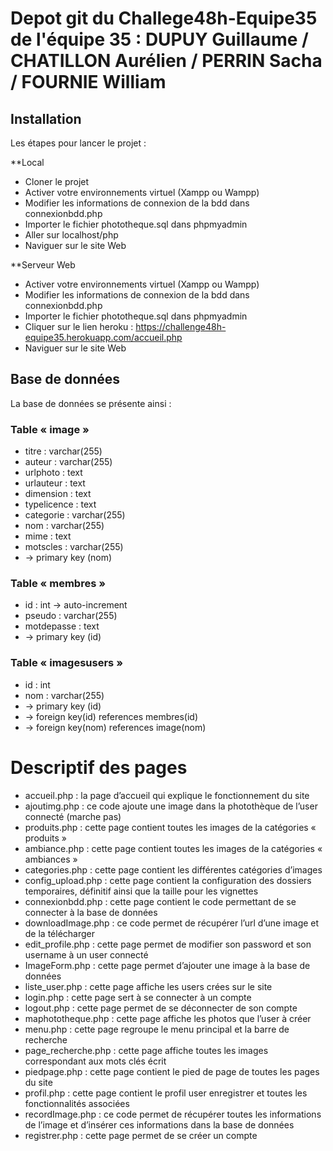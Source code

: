 # Depot git du Challege48h-Equipe35 de l'équipe 35 : DUPUY Guillaume / CHATILLON Aurélien / PERRIN Sacha / FOURNIE William

## Installation

Les étapes pour lancer le projet :
  
  **Local
  
  - Cloner le projet
  - Activer votre environnements virtuel (Xampp ou Wampp) 
  - Modifier les informations de connexion de la bdd dans connexionbdd.php
  - Importer le fichier phototheque.sql dans phpmyadmin
  - Aller sur localhost/php
  - Naviguer sur le site Web
  
  **Serveur Web
  
  - Activer votre environnements virtuel (Xampp ou Wampp) 
  - Modifier les informations de connexion de la bdd dans connexionbdd.php
  - Importer le fichier phototheque.sql dans phpmyadmin
  - Cliquer sur le lien heroku : https://challenge48h-equipe35.herokuapp.com/accueil.php
  - Naviguer sur le site Web
 
## Base de données

La base de données se présente ainsi :

### Table « image »

- titre : varchar(255)
- auteur : varchar(255)
- urlphoto : text
- urlauteur : text
- dimension : text
- typelicence : text
- categorie : varchar(255)
- nom : varchar(255)
- mime : text
- motscles : varchar(255)
- → primary key (nom)

### Table « membres »

- id : int → auto-increment
- pseudo : varchar(255)
- motdepasse : text
- → primary key (id)

### Table « imagesusers »

- id : int
- nom : varchar(255)
- → primary key (id)
- → foreign key(id) references membres(id)
- → foreign key(nom) references image(nom)

# Descriptif des pages

- accueil.php : la page d’accueil qui explique le fonctionnement du site
- ajoutimg.php : ce code ajoute une image dans la photothèque de l’user connecté (marche pas)
- produits.php : cette page contient toutes les images de la catégories « produits »
- ambiance.php : cette page contient toutes les images de la catégories « ambiances »
- categories.php : cette page contient les différentes catégories d’images
- config_upload.php : cette page contient la configuration des dossiers temporaires, définitif ainsi que la taille pour les vignettes
- connexionbdd.php : cette page contient le code permettant de se connecter à la base de données
- downloadImage.php : ce code permet de récupérer l’url d’une image et de la télécharger
- edit_profile.php : cette page permet de modifier son password et son username à un user connecté
- ImageForm.php : cette page permet d’ajouter une image à la base de données 
- liste_user.php : cette page affiche les users crées sur le site
- login.php : cette page sert à se connecter à un compte
- logout.php : cette page permet de se déconnecter de son compte
- maphototheque.php : cette page affiche les photos que l’user à créer
- menu.php : cette page regroupe le menu principal et la barre de recherche
- page_recherche.php : cette page affiche toutes les images correspondant aux mots clés écrit 
- piedpage.php : cette page contient le pied de page de toutes les pages du site
- profil.php : cette page contient le profil user enregistrer et toutes les fonctionnalités associées
- recordImage.php : ce code permet de récupérer toutes les informations de l’image et d’insérer ces informations dans la base de données
- registrer.php : cette page permet de se créer un compte

 
